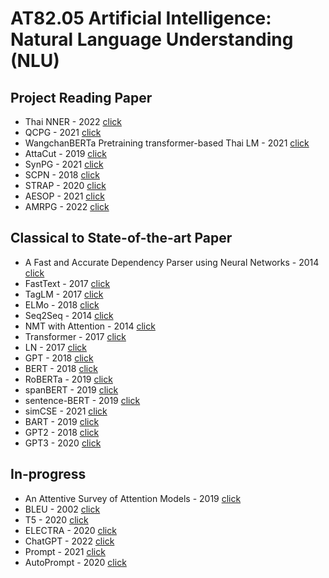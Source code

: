 #  AT82.05 Artificial Intelligence: Natural Language Understanding (NLU)

## Project Reading Paper
- Thai NNER - 2022 [click](./Assignment/paper/ThaiNNER.md)
- QCPG - 2021 [click](./Assignment/paper/QCPG.md)
- WangchanBERTa Pretraining transformer-based Thai LM - 2021 [click](./Assignment/paper/WangchanBERTa.md)
- AttaCut - 2019 [click](./Assignment/paper/Attacut.md)
- SynPG - 2021 [click](./Assignment/paper/synPG.md)
- SCPN - 2018 [click]()
- STRAP - 2020 [click]()
- AESOP - 2021 [click]()
- AMRPG - 2022 [click](./Assignment/paper/AMRPG.md)

## Classical to State-of-the-art Paper
- A Fast and Accurate Dependency Parser using Neural Networks - 2014 [click](./Assignment/paper/A%20Fast%20and%20Accurate%20Dependency%20Parser%20using%20Neural%20Networks.md)
- FastText - 2017 [click](./Assignment/paper/FastText.md)
- TagLM - 2017 [click](./Assignment/paper/TagLM.md)
- ELMo - 2018 [click](./Assignment/paper/ELMo.md)
- Seq2Seq - 2014 [click](./Assignment/paper/seq2seq.md)
- NMT with Attention - 2014 [click](./Assignment/paper/NMTAttention.md)
- Transformer - 2017 [click](./Assignment/paper/transformer.md)
- LN - 2017 [click]()
- GPT - 2018 [click](./Assignment/paper/GPT.md)
- BERT - 2018 [click](./Assignment/paper/BERT.md)
- RoBERTa - 2019 [click](./Assignment/paper/RoBERTa.md)
- spanBERT - 2019 [click](./Assignment/paper/spanBERT.md)
- sentence-BERT - 2019 [click](./Assignment/paper/SBERT.md)
- simCSE - 2021 [click](./Assignment/paper/simCSE.md) 
- BART - 2019 [click](./Assignment/paper/BART.md)
- GPT2 - 2018 [click](./Assignment/paper/GPT2.md)
- GPT3 - 2020 [click](./Assignment/paper/GPT3.md)

## In-progress
- An Attentive Survey of Attention Models - 2019 [click](./Assignment/paper/AttentiveAttention.md)
- BLEU - 2002 [click](./Assignment/paper/BLEU.md)
- T5 - 2020 [click]()
- ELECTRA - 2020 [click]()
- ChatGPT - 2022 [click]()
- Prompt - 2021 [click]()
- AutoPrompt - 2020 [click]()


